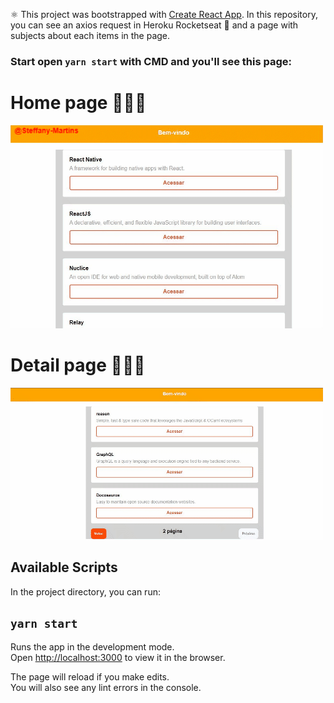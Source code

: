 ⚛️ This project was bootstrapped with [Create React App](https://github.com/facebook/create-react-app).
In this repository, you can see an axios request in Heroku Rocketseat 🚀 and a page with subjects about each items in the page.

### Start open `yarn start` with CMD and you'll see this page:


# Home page 👩🏽‍💻
![React-Rocketseat-Funcionamento-Home-Gift](https://github.com/Steffany-Martins/reaact-rocketseat/blob/master/react-rocketseat.gif)

# Detail page 👩🏽‍💻
![React-Rocketseat-Funcionamento-Detail-Gift](https://github.com/Steffany-Martins/reaact-rocketseat/blob/master/react-detail-page.gif)

## Available Scripts

In the project directory, you can run:


## `yarn start`

Runs the app in the development mode.<br />
Open [http://localhost:3000](http://localhost:3000) to view it in the browser.

The page will reload if you make edits.<br />
You will also see any lint errors in the console.



